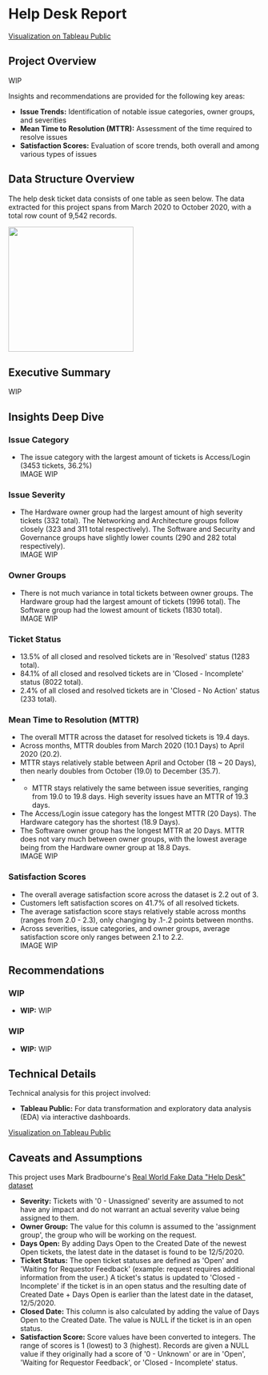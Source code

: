 # Help Desk Report
[Visualization on Tableau Public](https://public.tableau.com/app/profile/justinluzong/viz/HelpDeskReport_17477109774400/HelpDeskReport)

## Project Overview
WIP

Insights and recommendations are provided for the following key areas:
- **Issue Trends:** Identification of notable issue categories, owner groups, and severities
- **Mean Time to Resolution (MTTR):** Assessment of the time required to resolve issues
- **Satisfaction Scores:** Evaluation of score trends, both overall and among various types of issues


## Data Structure Overview
The help desk ticket data consists of one table as seen below. The data extracted for this project spans from March 2020 to October 2020, with a total row count of 9,542 records.  

<img src=https://github.com/user-attachments/assets/a2ff6396-1d24-483f-b548-accd869b48dd width="250">


## Executive Summary
WIP


## Insights Deep Dive
### Issue Category
- The issue category with the largest amount of tickets is Access/Login (3453 tickets, 36.2%)  
IMAGE WIP

### Issue Severity
- The Hardware owner group had the largest amount of high severity tickets (332 total). The Networking and Architecture groups follow closely (323 and 311 total respectively). The Software and Security and Governance groups have slightly lower counts (290 and 282 total respectively).  
IMAGE WIP

### Owner Groups
- There is not much variance in total tickets between owner groups. The Hardware group had the largest amount of tickets (1996 total). The Software group had the lowest amount of tickets (1830 total).  
IMAGE WIP

### Ticket Status
- 13.5%  of all closed and resolved tickets are in 'Resolved' status (1283 total).
- 84.1% of all closed and resolved tickets are in 'Closed - Incomplete' status (8022 total).
- 2.4% of all closed and resolved tickets are in 'Closed - No Action' status (233 total).

### Mean Time to Resolution (MTTR)
- The overall MTTR across the dataset for resolved tickets is 19.4 days.
- Across months, MTTR doubles from March 2020 (10.1 Days) to April 2020 (20.2).
- MTTR stays relatively stable between April and October (18 ~ 20 Days), then nearly doubles from October (19.0) to December (35.7).
- - MTTR stays relatively the same between issue severities, ranging from 19.0 to 19.8 days. High severity issues have an MTTR of 19.3 days.
- The Access/Login issue category has the longest MTTR (20 Days). The Hardware category has the shortest (18.9 Days).
- The Software owner group has the longest MTTR at 20 Days. MTTR does not vary much between owner groups, with the lowest average being from the Hardware owner group at 18.8 Days.   
IMAGE WIP

### Satisfaction Scores 
- The overall average satisfaction score across the dataset is 2.2 out of 3.
- Customers left satisfaction scores on 41.7% of all resolved tickets.
- The average satisfaction score stays relatively stable across months (ranges from 2.0 - 2.3), only changing by .1-.2 points between months.
- Across severities, issue categories, and owner groups, average satisfaction score only ranges between 2.1 to 2.2.  
IMAGE WIP


## Recommendations
### WIP
- **WIP:** WIP

### WIP
- **WIP:** WIP


## Technical Details
Technical analysis for this project involved:
- **Tableau Public:** For data transformation and exploratory data analysis (EDA) via interactive dashboards.

[Visualization on Tableau Public](https://public.tableau.com/app/profile/justinluzong/viz/HelpDeskReport_17477109774400/HelpDeskReport)


## Caveats and Assumptions
This project uses Mark Bradbourne's [Real World Fake Data "Help Desk" dataset](https://data.world/markbradbourne/rwfd-real-world-fake-data/workspace/file?filename=Help+Desk.csv)
- **Severity:** Tickets with '0 - Unassigned' severity are assumed to not have any impact and do not warrant an actual severity value being assigned to them.
- **Owner Group:** The value for this column is assumed to the 'assignment group', the group who will be working on the request.
- **Days Open:** By adding Days Open to the Created Date of the newest Open tickets, the latest date in the dataset is found to be 12/5/2020.
- **Ticket Status:** The open ticket statuses are defined as 'Open' and 'Waiting for Requestor Feedback' (example: request requires additional information from the user.) A ticket's status is updated to 'Closed - Incomplete' if the ticket is in an open status and the resulting date of Created Date + Days Open is earlier than the latest date in the dataset, 12/5/2020.
- **Closed Date:** This column is also calculated by adding the value of Days Open to the Created Date. The value is NULL if the ticket is in an open status.
- **Satisfaction Score:** Score values have been converted to integers. The range of scores is 1 (lowest) to 3 (highest). Records are given a NULL value if they originally had a score of '0 - Unknown' or are in 'Open', 'Waiting for Requestor Feedback', or 'Closed - Incomplete' status.
